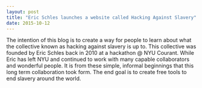 ```yaml
---
layout: post
title: "Eric Schles launches a website called Hacking Against Slavery"
date: 2015-10-12
---
```


The intention of this blog is to create a way for people to learn about what the collective known as hacking against slavery is up to.  This collective was founded by Eric Schles back in 2010 at a hackathon @ NYU Courant.  While Eric has left NYU and continued to work with many capable collaborators and wonderful people.  It is from these simple, informal beginnings that this long term collaboration took form.  The end goal is to create free tools to end slavery around the world.


